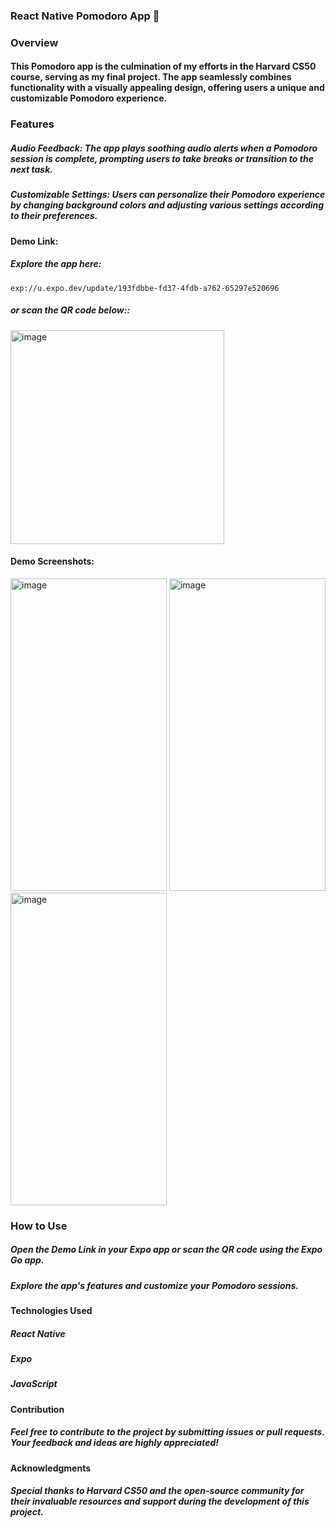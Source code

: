 ### React Native Pomodoro App 🌱
### Overview
#### This Pomodoro app is the culmination of my efforts in the Harvard CS50 course, serving as my final project. The app seamlessly combines functionality with a visually appealing design, offering users a unique and customizable Pomodoro experience.

### Features
##### Audio Feedback: The app plays soothing audio alerts when a Pomodoro session is complete, prompting users to take breaks or transition to the next task.

##### Customizable Settings: Users can personalize their Pomodoro experience by changing background colors and adjusting various settings according to their preferences.

#### Demo Link:
##### Explore the app here:
```
exp://u.expo.dev/update/193fdbbe-fd37-4fdb-a762-65297e520696
```

#####  or scan the QR code below::
<img width="342" alt="image" src="https://github.com/FazliddinFayziev/Pomodoro/assets/119391181/4be4cbd4-02b6-4a09-97bd-9383dade4244">


#### Demo Screenshots:

<img width="250" height="500" alt="image" src="https://github.com/FazliddinFayziev/Pomodoro/assets/119391181/d1c8ef8e-ad55-47d8-be5a-38774382a1fc">
<img width="250" height="500" alt="image" src="https://github.com/FazliddinFayziev/Pomodoro/assets/119391181/2f7a4807-cdb9-4635-b076-1a678074cd97">
<img width="250" height="500" alt="image" src="https://github.com/FazliddinFayziev/Pomodoro/assets/119391181/bedf3ebc-6c66-4320-bfb4-42a44324fac9">

### How to Use
##### Open the Demo Link in your Expo app or scan the QR code using the Expo Go app.
##### Explore the app's features and customize your Pomodoro sessions.

#### Technologies Used
##### React Native
##### Expo
##### JavaScript

#### Contribution
##### Feel free to contribute to the project by submitting issues or pull requests. Your feedback and ideas are highly appreciated!

#### Acknowledgments
##### Special thanks to Harvard CS50 and the open-source community for their invaluable resources and support during the development of this project.

